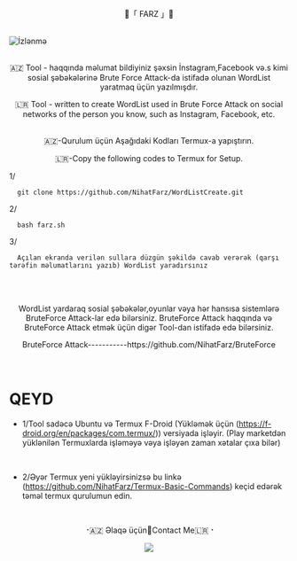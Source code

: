 <p align="center">
   🔱「 FARZ 」🔱
 <br>
 <br>
  
![İzlənmə](https://visitor-badge.laobi.icu/badge?page_id=nihatfarz.WordListCreate)
 <br>
 <br> 

 <p align="center">  
🇦🇿 Tool - haqqında məlumat bildiyiniz şəxsin İnstagram,Facebook və.s kimi sosial şəbəkələrinə Brute Force Attack-da istifadə olunan  WordList yaratmaq üçün yazılmışdır. 
<p align="center">  
🇱🇷 Tool - written to create WordList used in Brute Force Attack on social networks of the person you know, such as Instagram, Facebook, etc.  
 <br>
 <br>   


<p align="center"> 
🇦🇿-Qurulum üçün Aşağıdaki Kodları Termux-a yapıştırın.
<p align="center">
🇱🇷-Copy the following codes to Termux for Setup. 
 <br>
 
1/
```
  git clone https://github.com/NihatFarz/WordListCreate.git
```
  
  
2/
```
  bash farz.sh
```
 
3/
```
  Açılan ekranda verilən sullara düzgün şəkildə cavab verərək (qarşı tərəfin məlumatlarını yazıb) WordList yaradırsınız 
```

<br>
<br>
   
<p align="center">    
WordList yardaraq sosial şəbəkələr,oyunlar vəya hər hansısa sistemlərə BruteForce Attack-lar edə bilərsiniz. BruteForce Attack haqqında  və BruteForce Attack etmək üçün digər Tool-dan istifadə edə bilərsiniz.
<p align="center">    
BruteForce Attack-----------https://github.com/NihatFarz/BruteForce

<br>
<br>
<br>

# QEYD
* 1/Tool sadəcə Ubuntu və Termux F-Droid (Yükləmək üçün (https://f-droid.org/en/packages/com.termux/)) versiyada işləyir.
                                (Play marketdən yüklənilən Termuxlarda işləməyə vəya işləyən zaman xətalar çıxa bilər)
<br>

* 2/Əyər Termux yeni yükləyirsinizsə bu linkə (https://github.com/NihatFarz/Termux-Basic-Commands) keçid edərək təməl termux qurulumun edin.

<br>

   
   
   
 <p align="center">
⠐🇦🇿 Əlaqə üçün🔳Contact Me🇱🇷⠐
<p align="center">
<a href="https://telegram.me/nihatfarz"><img src="https://img.shields.io/badge/Telegram-2CA5E0?style=for-the-badge&logo=telegram&logoColor=white" />
